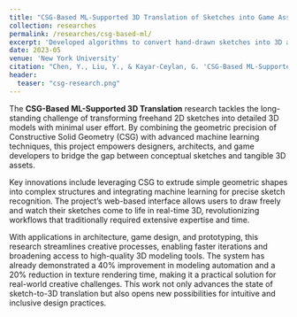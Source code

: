 ```yaml
---
title: "CSG-Based ML-Supported 3D Translation of Sketches into Game Assets"
collection: researches
permalink: /researches/csg-based-ml/
excerpt: 'Developed algorithms to convert hand-drawn sketches into 3D assets using Constructive Solid Geometry (CSG).'
date: 2023-05
venue: 'New York University'
citation: "Chen, Y., Liu, Y., & Kayar-Ceylan, G. 'CSG-Based ML-Supported 3D Translation of Sketches into Game Assets.' Under review by The Visual Computer, 2024."
header:
  teaser: "csg-research.png"
---
```


The **CSG-Based ML-Supported 3D Translation** research tackles the long-standing challenge of transforming freehand 2D sketches into detailed 3D models with minimal user effort. By combining the geometric precision of Constructive Solid Geometry (CSG) with advanced machine learning techniques, this project empowers designers, architects, and game developers to bridge the gap between conceptual sketches and tangible 3D assets.

Key innovations include leveraging CSG to extrude simple geometric shapes into complex structures and integrating machine learning for precise sketch recognition. The project’s web-based interface allows users to draw freely and watch their sketches come to life in real-time 3D, revolutionizing workflows that traditionally required extensive expertise and time.

With applications in architecture, game design, and prototyping, this research streamlines creative processes, enabling faster iterations and broadening access to high-quality 3D modeling tools. The system has already demonstrated a 40% improvement in modeling automation and a 20% reduction in texture rendering time, making it a practical solution for real-world creative challenges. This work not only advances the state of sketch-to-3D translation but also opens new possibilities for intuitive and inclusive design practices.
